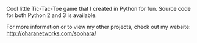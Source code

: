 Cool little Tic-Tac-Toe game that I created in Python for fun. Source code for both Python 2 and 3 is available.

For more information or to view my other projects, check out my website: http://oharanetworks.com/spohara/
